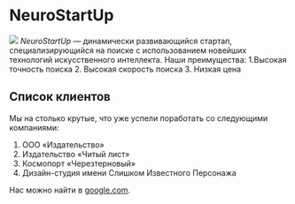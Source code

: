 # NeuroStartUp
![](https://netology-code.github.io/git-homeworks/introduction/assets/logo.png)
*NeuroStartUp* — динамически развивающийся стартап, специализирующийся на поиске с использованием новейших технологий искусственного интеллекта.
Наши преимущества:
1.Высокая точность поиска
2. Высокая скорость поиска
3. Низкая цена

## Список клиентов

 Мы на столько крутые, что уже успели поработать со следующими компаниями:

1. ООО «Издательство»
1. Издательство «Читый лист»
2. Космопорт «Черезтерновый»
3. Дизайн-студия имени Слишком Известного Персонажа

Нас можно найти в [google.com](https://google.com/).